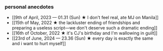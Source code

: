 ### personal anecdotes
- [[9th of April, 2023 — 01.31 (Sun) ★ I don't feel real, ate MJ on Manila]]
- [[15th of May, 2022 ★ the lackluster ending of friendships and preparing a useless script—we don't deserve such a dramatic ending]]
- [[16th of October, 2022 ★ it's CJ's birthday and I'm wallowing in guilt]] 
- [[23rd of June, 2024 — 23.36 (Sun) ★ every day is exactly the same and i want to hurt myself]]